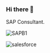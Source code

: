 ### Hi there 👋

SAP Consultant.
<!--
**reinaldorodriguez2/ReinaldoRodriguez2** is a ✨ _special_ ✨ repository because its `README.md` (this file) appears on your GitHub profile.

Here are some ideas to get you started:

- 🔭 I’m currently working on ...
- 🌱 I’m currently learning ...
- 👯 I’m looking to collaborate on ...
- 🤔 I’m looking for help with ...
- 💬 Ask me about ...
- 📫 How to reach me: ...
- 😄 Pronouns: ...
- ⚡ Fun fact: ...
-->
![SAPB1](https://user-images.githubusercontent.com/44853270/112792400-62c7f180-9031-11eb-89ea-65889e55f236.png)

![salesforce](https://user-images.githubusercontent.com/44853270/112792726-01ece900-9032-11eb-8b48-fa3289b44817.png)

